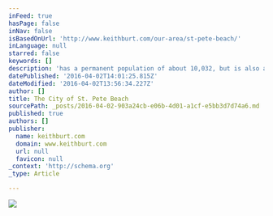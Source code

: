 ```yaml
---
inFeed: true
hasPage: false
inNav: false
isBasedOnUrl: 'http://www.keithburt.com/our-area/st-pete-beach/'
inLanguage: null
starred: false
keywords: []
description: 'has a permanent population of about 10,032, but is also a popular winter residence for people living in other parts of the United States, Canada and Europe. Nearly 28 percent of the total residential homes and condominiums in St. Pete Beach are owned by people claiming primary residence elsewhere, reflecting a high volume of seasonal visitors.  Tourism is an integral part of St. Pete Beach’s economy. We’re within 30 miles of both St. Petersburg-Clearwater International Airport and Tampa International Airport. A clean, safe public transportation system, the Suncoast Beach Trolley, allows for easy accessibility throughout the area.'
datePublished: '2016-04-02T14:01:25.815Z'
dateModified: '2016-04-02T13:56:34.227Z'
author: []
title: The City of St. Pete Beach
sourcePath: _posts/2016-04-02-903a24cb-e06b-4d01-a1cf-e5bb3d7d74a6.md
published: true
authors: []
publisher:
  name: keithburt.com
  domain: www.keithburt.com
  url: null
  favicon: null
_context: 'http://schema.org'
_type: Article

---
```

![](http://www.keithburt.com/media/filer_public_thumbnails/filer_public/1a/8c/1a8c40a8-43c3-40a7-b547-3fe54e4608f1/st_pete_beach3.jpg__1920x540_q85_crop_subsampling-2.jpg)